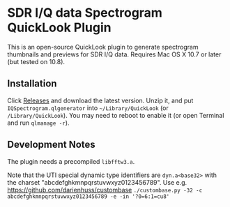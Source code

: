 # SDR I/Q data Spectrogram QuickLook Plugin

This is an open-source QuickLook plugin to generate spectrogram thumbnails and previews for SDR I/Q data.
Requires Mac OS X 10.7 or later (but tested on 10.8).


## Installation

Click [Releases](https://github.com/zuckschwerdt/iqspectrogram-quicklook/releases) and download the latest version. Unzip it, and put `IQSpectrogram.qlgenerator` into `~/Library/QuickLook` (or `/Library/QuickLook`). You may need to reboot to enable it (or open Terminal and run `qlmanage -r`).


## Development Notes

The plugin needs a precompiled `libfftw3.a`.

Note that the UTI special dynamic type identifiers are `dyn.a<base32>` with the charset "abcdefghkmnpqrstuvwxyz0123456789".
Use e.g. https://github.com/darienhuss/custombase `./custombase.py -32 -c abcdefghkmnpqrstuvwxyz0123456789 -e -in '?0=6:1=cu8'`
